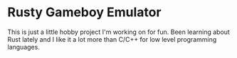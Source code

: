# Rusty Gameboy Emulator

This is just a little hobby project I'm working on for fun. Been learning about Rust lately and I like it a lot more than C/C++ for low level programming languages.
